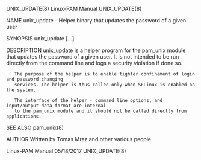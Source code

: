 UNIX_UPDATE(8)                             Linux-PAM Manual                             UNIX_UPDATE(8)

NAME
       unix_update - Helper binary that updates the password of a given user

SYNOPSIS
       unix_update [...]

DESCRIPTION
       unix_update is a helper program for the pam_unix module that updates the password of a given
       user. It is not intended to be run directly from the command line and logs a security violation
       if done so.

       The purpose of the helper is to enable tighter confinement of login and password changing
       services. The helper is thus called only when SELinux is enabled on the system.

       The interface of the helper - command line options, and input/output data format are internal
       to the pam_unix module and it should not be called directly from applications.

SEE ALSO
       pam_unix(8)

AUTHOR
       Written by Tomas Mraz and other various people.

Linux-PAM Manual                              05/18/2017                                UNIX_UPDATE(8)
